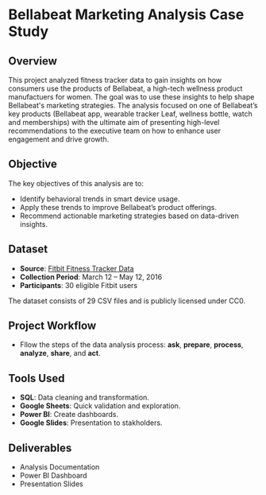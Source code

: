 # Bellabeat Marketing Analysis Case Study
## Overview
This project analyzed fitness tracker data to gain insights on how consumers use the products of Bellabeat, a high-tech wellness product manufactuers for women. The goal was to use these insights to help shape Bellabeat's marketing strategies. The analysis focused on one of Bellabeat’s key products (Bellabeat app, wearable tracker Leaf, wellness bottle, watch and memberships) with the ultimate aim of presenting high-level recommendations to the executive team on how to enhance user engagement and drive growth.

## Objective
The key objectives of this analysis are to:

- Identify behavioral trends in smart device usage.
- Apply these trends to improve Bellabeat’s product offerings.
- Recommend actionable marketing strategies based on data-driven insights.
## Dataset
- **Source**: [Fitbit Fitness Tracker Data](https://www.kaggle.com/datasets/arashnic/fitbit)
- **Collection Period**: March 12 – May 12, 2016
- **Participants**: 30 eligible Fitbit users

The dataset consists of 29 CSV files and is publicly licensed under CC0.

## Project Workflow
  - Fllow the steps of the data analysis process: **ask**, **prepare**, **process**, **analyze**, **share**, and **act**.
    
## **Tools Used**
  - **SQL**: Data cleaning and transformation.
  - **Google Sheets**: Quick validation and exploration.
  - **Power BI**: Create dashboards.
  - **Google Slides**: Presentation to stakholders.
## **Deliverables**
  - Analysis Documentation
  - Power BI Dashboard
  - Presentation Slides
